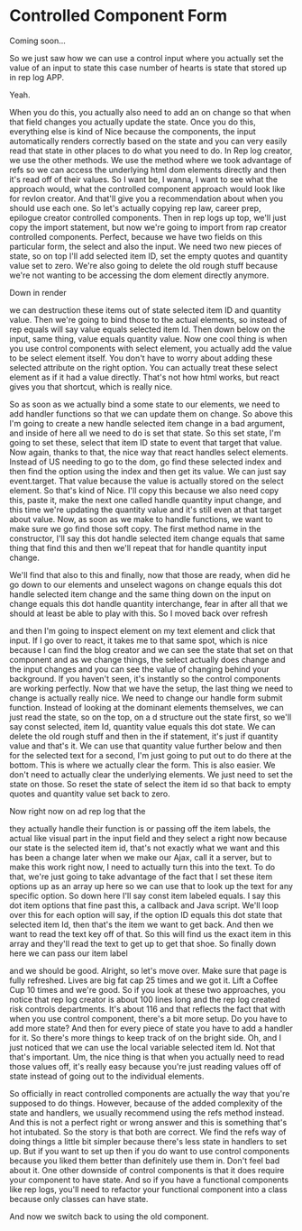 # Controlled Component Form

Coming soon...

So we just saw how we can use a control input where you actually set the value of an input to state this case number of hearts is state that stored up in rep log APP. 

Yeah. 

When you do this, you actually also need to add an on change so that when that field changes you actually update the state. Once you do this, everything else is kind of Nice because the components, the input automatically renders correctly based on the state and you can very easily read that state in other places to do what you need to do. In Rep log creator, we use the other methods. We use the method where we took advantage of refs so we can access the underlying html dom elements directly and then it's read off of their values. So I want be, I wanna, I want to see what the approach would, what the controlled component approach would look like for revlon creator. And that'll give you a recommendation about when you should use each one. So let's actually copying rep law, career prep, epilogue creator controlled components. Then in rep logs up top, we'll just copy the import statement, but now we're going to import from rap creator controlled components. Perfect, because we have two fields on this particular form, the select and also the input. We need two new pieces of state, so on top I'll add selected item ID, set the empty quotes and quantity value set to zero. We're also going to delete the old rough stuff because we're not wanting to be accessing the dom element directly anymore. 

Down in render 

we can destruction these items out of state selected item ID and quantity value. Then we're going to bind those to the actual elements, so instead of rep equals will say value equals selected item Id. Then down below on the input, same thing, value equals quantity value. Now one cool thing is when you use control components with select element, you actually add the value to be select element itself. You don't have to worry about adding these selected attribute on the right option. You can actually treat these select element as if it had a value directly. That's not how html works, but react gives you that shortcut, which is really nice. 

So as soon as we actually bind a some state to our elements, we need to add handler functions so that we can update them on change. So above this I'm going to create a new handle selected item change in a bad argument, and inside of here all we need to do is set that state. So this set state, I'm going to set these, select that item ID state to event that target that value. Now again, thanks to that, the nice way that react handles select elements. Instead of US needing to go to the dom, go find these selected index and then find the option using the index and then get its value. We can just say event.target. That value because the value is actually stored on the select element. So that's kind of Nice. I'll copy this because we also need copy this, paste it, make the next one called handle quantity input change, and this time we're updating the quantity value and it's still even at that target about value. Now, as soon as we make to handle functions, we want to make sure we go find those soft copy. The first method name in the constructor, I'll say this dot handle selected item change equals that same thing that find this and then we'll repeat that for handle quantity input change. 

We'll find that also to this and finally, now that those are ready, when did he go down to our elements and unselect wagons on change equals this dot handle selected item change and the same thing down on the input on change equals this dot handle quantity interchange, fear in after all that we should at least be able to play with this. So I moved back over refresh 

and then I'm going to inspect element on my text element and click that input. If I go over to react, it takes me to that same spot, which is nice because I can find the blog creator and we can see the state that set on that component and as we change things, the select actually does change and the input changes and you can see the value of changing behind your background. If you haven't seen, it's instantly so the control components are working perfectly. Now that we have the setup, the last thing we need to change is actually really nice. We need to change our handle form submit function. Instead of looking at the dominant elements themselves, we can just read the state, so on the top, on a d structure out the state first, so we'll say const selected, item Id, quantity value equals this dot state. We can delete the old rough stuff and then in the if statement, it's just if quantity value and that's it. We can use that quantity value further below and then for the selected text for a second, I'm just going to put out to do there at the bottom. This is where we actually clear the form. This is also easier. We don't need to actually clear the underlying elements. We just need to set the state on those. So reset the state of select the item id so that back to empty quotes and quantity value set back to zero. 

Now right now on ad rep log that the 

they actually handle their function is or passing off the item labels, the actual like visual part in the input field and they select a right now because our state is the selected item id, that's not exactly what we want and this has been a change later when we make our Ajax, call it a server, but to make this work right now, I need to actually turn this into the text. To do that, we're just going to take advantage of the fact that I set these item options up as an array up here so we can use that to look up the text for any specific option. So down here I'll say const item labeled equals. I say this dot item options that fine past this, a callback and Java script. We'll loop over this for each option will say, if the option ID equals this dot state that selected item Id, then that's the item we want to get back. And then we want to read the text key off of that. So this will find us the exact item in this array and they'll read the text to get up to get that shoe. So finally down here we can pass our item label 

and we should be good. Alright, so let's move over. Make sure that page is fully refreshed. Lives are big fat cap 25 times and we got it. Lift a Coffee Cup 10 times and we're good. So if you look at these two approaches, you notice that rep log creator is about 100 lines long and the rep log created risk controls departments. It's about 116 and that reflects the fact that with when you use control component, there's a bit more setup. Do you have to add more state? And then for every piece of state you have to add a handler for it. So there's more things to keep track of on the bright side. Oh, and I just noticed that we can use the local variable selected item Id. Not that that's important. Um, the nice thing is that when you actually need to read those values off, it's really easy because you're just reading values off of state instead of going out to the individual elements. 

So officially in react controlled components are actually the way that you're supposed to do things. However, because of the added complexity of the state and handlers, we usually recommend using the refs method instead. And this is not a perfect right or wrong answer and this is something that's hot intubated. So the story is that both are correct. We find the refs way of doing things a little bit simpler because there's less state in handlers to set up. But if you want to set up then if you do want to use control components because you liked them better than definitely use them in. Don't feel bad about it. One other downside of control components is that it does require your component to have state. And so if you have a functional components like rep logs, you'll need to refactor your functional component into a class because only classes can have state.

And now we switch back to using the old component.